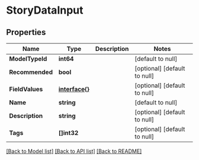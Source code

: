 # StoryDataInput

## Properties
Name | Type | Description | Notes
------------ | ------------- | ------------- | -------------
**ModelTypeId** | **int64** |  | [default to null]
**Recommended** | **bool** |  | [optional] [default to null]
**FieldValues** | [**interface{}**](interface{}.md) |  | [optional] [default to null]
**Name** | **string** |  | [default to null]
**Description** | **string** |  | [optional] [default to null]
**Tags** | **[]int32** |  | [optional] [default to null]

[[Back to Model list]](../README.md#documentation-for-models) [[Back to API list]](../README.md#documentation-for-api-endpoints) [[Back to README]](../README.md)


